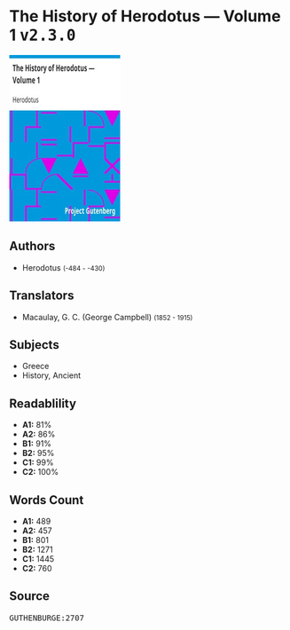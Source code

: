 # The History of Herodotus — Volume 1 <kbd>v2.3.0</kbd>

![](./cover.medium.jpg "")

## Authors


 - Herodotus <small>(-484 - -430)</small>

## Translators


 - Macaulay, G. C. (George Campbell) <small>(1852 - 1915)</small>

## Subjects


 - Greece
 - History, Ancient

## Readablility


 - **A1:** 81%
 - **A2:** 86%
 - **B1:** 91%
 - **B2:** 95%
 - **C1:** 99%
 - **C2:** 100%

## Words Count


 - **A1:** 489
 - **A2:** 457
 - **B1:** 801
 - **B2:** 1271
 - **C1:** 1445
 - **C2:** 760

## Source


<kbd>GUTHENBURGE:2707</kbd>
